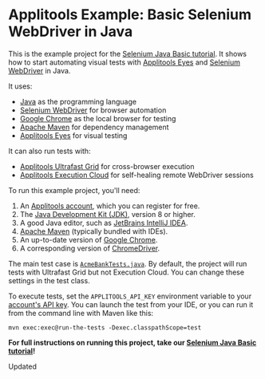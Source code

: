 # Applitools Example: Basic Selenium WebDriver in Java

This is the example project for the [Selenium Java Basic tutorial](https://applitools.com/tutorials/quickstart/web/selenium/java/basic).
It shows how to start automating visual tests
with [Applitools Eyes](https://applitools.com/platform/eyes/)
and [Selenium WebDriver](https://www.selenium.dev/) in Java.

It uses:

* [Java](https://www.java.com/) as the programming language
* [Selenium WebDriver](https://www.selenium.dev/) for browser automation
* [Google Chrome](https://www.google.com/chrome/downloads/) as the local browser for testing
* [Apache Maven](https://maven.apache.org/index.html) for dependency management
* [Applitools Eyes](https://applitools.com/platform/eyes/) for visual testing

It can also run tests with:

* [Applitools Ultrafast Grid](https://applitools.com/platform/ultrafast-grid/) for cross-browser execution
* [Applitools Execution Cloud](https://applitools.com/platform/execution-cloud/) for self-healing remote WebDriver sessions

To run this example project, you'll need:

1. An [Applitools account](https://auth.applitools.com/users/register), which you can register for free.
2. The [Java Development Kit (JDK)](https://www.oracle.com/java/technologies/downloads/), version 8 or higher.
3. A good Java editor, such as [JetBrains IntelliJ IDEA](https://www.jetbrains.com/idea/).
4. [Apache Maven](https://maven.apache.org/download.cgi) (typically bundled with IDEs).
5. An up-to-date version of [Google Chrome](https://www.google.com/chrome/downloads/).
6. A corresponding version of [ChromeDriver](https://chromedriver.chromium.org/downloads).

The main test case is [`AcmeBankTests.java`](src/test/java/com/applitools/example/AcmeBankTests.java).
By default, the project will run tests with Ultrafast Grid but not Execution Cloud.
You can change these settings in the test class.

To execute tests, set the `APPLITOOLS_API_KEY` environment variable
to your [account's API key](https://applitools.com/tutorials/guides/getting-started/registering-an-account).
You can launch the test from your IDE,
or you can run it from the command line with Maven like this:

```
mvn exec:exec@run-the-tests -Dexec.classpathScope=test
```

**For full instructions on running this project, take our
[Selenium Java Basic tutorial](https://applitools.com/tutorials/quickstart/web/selenium/java/basic)!**

Updated